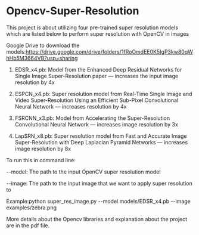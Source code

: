 # Opencv-Super-Resolution

This project is about utilizing four pre-trained super resolution models which are listed below to  perform super resolution with OpenCV in images

Google Drive to download the models:https://drive.google.com/drive/folders/1fRoOmdEE0K5IgP3kw80qWhHb5M3664VB?usp=sharing

1. EDSR_x4.pb: Model from the Enhanced Deep Residual Networks for Single Image Super-Resolution paper — increases the input image resolution by 4x

2. ESPCN_x4.pb: Super resolution model from Real-Time Single Image and Video Super-Resolution Using an Efficient Sub-Pixel Convolutional Neural Network — increases resolution by 4x

3. FSRCNN_x3.pb: Model from Accelerating the Super-Resolution Convolutional Neural Network — increases image resolution by 3x

4. LapSRN_x8.pb: Super resolution model from Fast and Accurate Image Super-Resolution with Deep Laplacian Pyramid Networks — increases image resolution by 8x

To run this in command line:

--model: The path to the input OpenCV super resolution model

--image: The path to the input image that we want to apply super resolution to

Example:python super_res_image.py --model models/EDSR_x4.pb --image examples/zebra.png

More details about the Opencv libraries and explanation about the project are in the pdf file.

